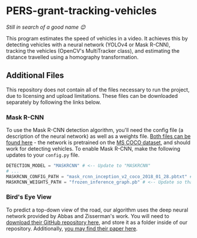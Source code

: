 # PERS-grant-tracking-vehicles
*Still in search of a good name 😊*

This program estimates the speed of vehicles in a video. It achieves this by detecting vehicles with a neural network (YOLOv4 or Mask R-CNN), tracking the vehicles (OpenCV's MultiTracker class), and estimating the distance travelled using a homography transformation.

## Additional Files
This repository does not contain all of the files necessary to run the project, due to licensing and upload limitations. These files can be downloaded separately by following the links below.

### Mask R-CNN
To use the Mask R-CNN detection algorithm, you'll need the config file (a description of the neural network) as well as a weights file. [Both files can be found here](https://github.com/sambhav37/Mask-R-CNN/tree/master/mask-rcnn-coco) - the network is pretrained on the [MS COCO dataset](https://cocodataset.org/#home), and should work for detecting vehicles.
To enable Mask R-CNN, make the following updates to your ```config.py``` file.
```python
DETECTION_MODEL = "MASKRCNN" # <-- Update to "MASKRCNN"
# ...
MASKRCNN_CONFIG_PATH = "mask_rcnn_inception_v2_coco_2018_01_28.pbtxt" # <-- Update so that the path points to your config file
MASKRCNN_WEIGHTS_PATH = "frozen_inference_graph.pb" # <-- Update so that the path points to your weights file
```

### Bird's Eye View
To predict a top-down view of the road, our algorithm uses the deep neural network provided by Abbas and Zisserman's work. You will need to [download their GitHub repository here](https://github.com/SAmmarAbbas/birds-eye-view), and store it as a folder inside of our repository. Additionally, [you may find their paper here](https://arxiv.org/abs/1905.02231).
